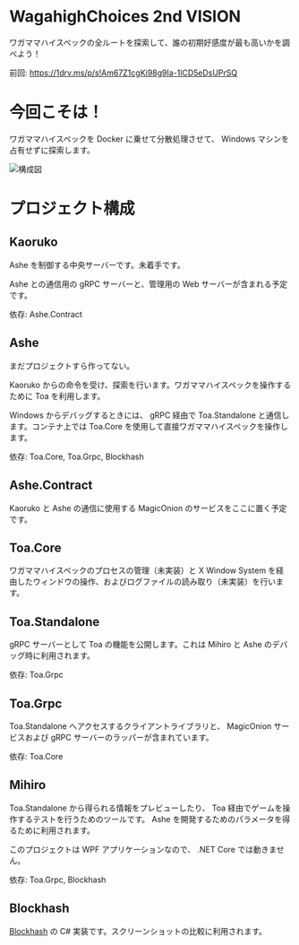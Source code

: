 # WagahighChoices 2nd VISION
ワガママハイスペックの全ルートを探索して、誰の初期好感度が最も高いかを調べよう！

前回: https://1drv.ms/p/s!Am67Z1cgKi98g9Ia-1lCD5eDsUPrSQ

# 今回こそは！
ワガママハイスペックを Docker に乗せて分散処理させて、 Windows マシンを占有せずに探索します。

![構成図](https://i.gyazo.com/9c7627d6bc8b1cb30318b059e4d6d117.png)

# プロジェクト構成
## Kaoruko
Ashe を制御する中央サーバーです。未着手です。

Ashe との通信用の gRPC サーバーと、管理用の Web サーバーが含まれる予定です。

依存: Ashe.Contract

## Ashe
まだプロジェクトすら作ってない。

Kaoruko からの命令を受け、探索を行います。ワガママハイスペックを操作するために Toa を利用します。

Windows からデバッグするときには、 gRPC 経由で Toa.Standalone と通信します。コンテナ上では Toa.Core を使用して直接ワガママハイスペックを操作します。

依存: Toa.Core, Toa.Grpc, Blockhash

## Ashe.Contract
Kaoruko と Ashe の通信に使用する MagicOnion のサービスをここに置く予定です。

## Toa.Core
ワガママハイスペックのプロセスの管理（未実装）と X Window System を経由したウィンドウの操作、およびログファイルの読み取り（未実装）を行います。

## Toa.Standalone
gRPC サーバーとして Toa の機能を公開します。これは Mihiro と Ashe のデバッグ時に利用されます。

依存: Toa.Grpc

## Toa.Grpc
Toa.Standalone へアクセスするクライアントライブラリと、 MagicOnion サービスおよび gRPC サーバーのラッパーが含まれています。

依存: Toa.Core

## Mihiro
Toa.Standalone から得られる情報をプレビューしたり、 Toa 経由でゲームを操作するテストを行うためのツールです。 Ashe を開発するためのパラメータを得るために利用されます。

このプロジェクトは WPF アプリケーションなので、 .NET Core では動きません。

依存: Toa.Grpc, Blockhash

## Blockhash
[Blockhash](http://blockhash.io/) の C# 実装です。スクリーンショットの比較に利用されます。
